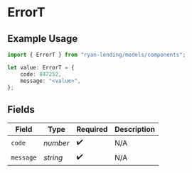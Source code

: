 # ErrorT

## Example Usage

```typescript
import { ErrorT } from "ryan-lending/models/components";

let value: ErrorT = {
    code: 847252,
    message: "<value>",
};
```

## Fields

| Field              | Type               | Required           | Description        |
| ------------------ | ------------------ | ------------------ | ------------------ |
| `code`             | *number*           | :heavy_check_mark: | N/A                |
| `message`          | *string*           | :heavy_check_mark: | N/A                |